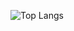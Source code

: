 ![Top Langs](https://github-readme-stats.vercel.app/api/top-langs/?username=brockelmore&theme=buefy&layout=compact)
